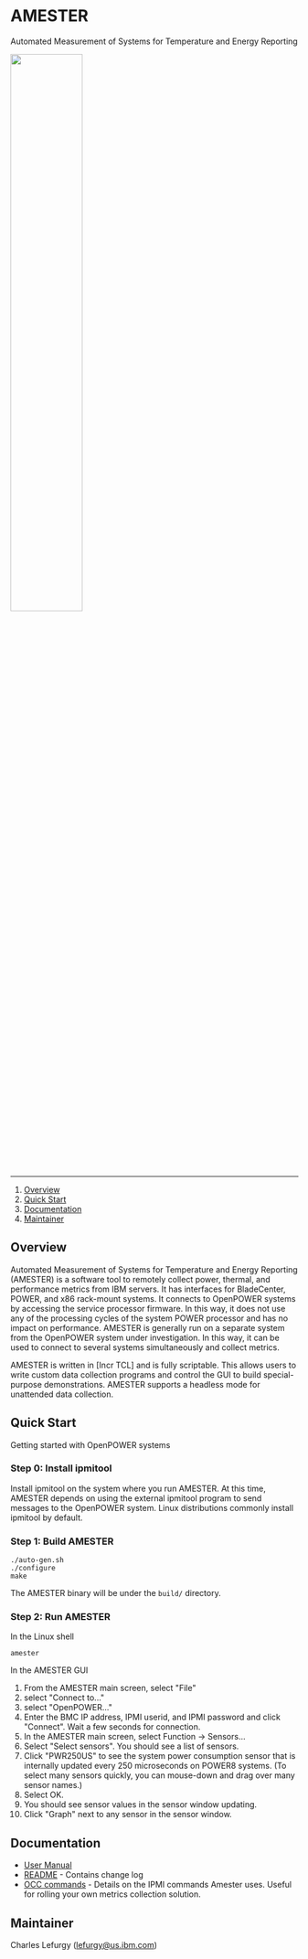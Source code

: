 <!--
(C) Copyright IBM Corporation 2011, 2016
-->
# **AMESTER** 
Automated Measurement of Systems for Temperature and Energy Reporting

<img src="amester.jpg" width="50%">

----

1. [Overview](#overview)
2. [Quick Start](#quick-start)
3. [Documentation](#documentation)
4. [Maintainer](#maintainer)

## Overview

Automated Measurement of Systems for Temperature and Energy Reporting
(AMESTER) is a software tool to remotely collect power, thermal,
and performance metrics from IBM servers. It has interfaces for
BladeCenter, POWER, and x86 rack-mount systems. It connects to OpenPOWER systems by accessing the service processor firmware. In this way, it does not use any of the processing cycles of the system POWER processor and has no impact on performance. AMESTER is generally run on a separate system from the OpenPOWER system under investigation. In this way, it can be used to connect to several systems simultaneously and collect metrics.

AMESTER is written in [Incr TCL] and is fully scriptable. This allows users to write custom data collection programs and control the GUI to build special-purpose demonstrations. AMESTER supports a headless mode for unattended data collection.


## Quick Start

Getting started with OpenPOWER systems

### Step 0: Install ipmitool

Install ipmitool on the system where you run AMESTER. At this time,
AMESTER depends on using the external ipmitool program to send
messages to the OpenPOWER system.  Linux distributions commonly
install ipmitool by default.

### Step 1: Build AMESTER

    ./auto-gen.sh
    ./configure
    make

The AMESTER binary will be under the `build/` directory.

### Step 2: Run AMESTER

In the Linux shell

    amester

In the AMESTER GUI

1. From the AMESTER main screen, select "File"
2. select "Connect to..."
3. select "OpenPOWER..." 
4. Enter the BMC IP address, IPMI userid, and IPMI password
   and click "Connect". Wait a few seconds for connection.
5. In the AMESTER main screen, select Function -> Sensors...
6. Select "Select sensors". You should see a list of sensors.
7. Click "PWR250US" to see the system power consumption sensor that is internally updated every 250 microseconds on POWER8 systems.  (To select many sensors quickly, you can mouse-down and drag over many sensor names.) 
8. Select OK.
9. You should see sensor values in the sensor window updating.
10. Click "Graph" next to any sensor in the sensor window.

## Documentation
* [User Manual](vfs/doc/manual.txt)
* [README](vfs/doc/README.txt) - Contains change log
* [OCC commands](https://github.com/open-power/docs/blob/master/occ/OCC_ipmitool_sensors.pdf) - Details on the IPMI commands Amester uses. Useful for rolling your own metrics collection solution.

## Maintainer
Charles Lefurgy (lefurgy@us.ibm.com)

